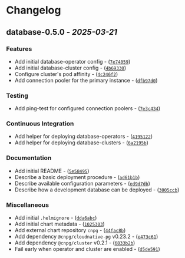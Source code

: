 # Changelog

## database-0.5.0 - *2025-03-21*

### Features

- Add initial database-operator config - ([`7e74059`](https://github.com/eaasi/helm-charts/commit/7e74059495b1f8372a18fde15a12fd717dd3180f))
- Add initial database-cluster config - ([`4b69330`](https://github.com/eaasi/helm-charts/commit/4b693307d23e6d1809c96be67e3128ff8560e1e5))
- Configure cluster's pod affinity - ([`4c246f2`](https://github.com/eaasi/helm-charts/commit/4c246f29808bc4d80966c4c793905fd1e0f2d1b7))
- Add connection pooler for the primary instance - ([`dfb97d0`](https://github.com/eaasi/helm-charts/commit/dfb97d0909c2d57a715f9dd57a8c21b4b593c834))

### Testing

- Add ping-test for configured connection poolers - ([`7e3c434`](https://github.com/eaasi/helm-charts/commit/7e3c434bdb769dc151719aabf0f750a918dd4043))

### Continuous Integration

- Add helper for deploying database-operators - ([`4195122`](https://github.com/eaasi/helm-charts/commit/419512222f7fb7e6472a1e240b66c5da9379f843))
- Add helper for deploying database-clusters - ([`6a2195b`](https://github.com/eaasi/helm-charts/commit/6a2195b2b779ec28b941c4dec82320646776a351))

### Documentation

- Add initial README - ([`5e58495`](https://github.com/eaasi/helm-charts/commit/5e5849556726fb1a8155ed7088d384b5d2b323d7))
- Describe a basic deployment procedure - ([`ad61b1b`](https://github.com/eaasi/helm-charts/commit/ad61b1bfdcd0dde0268a56e610ce329a2cae1553))
- Describe available configuration parameters - ([`ed9d7db`](https://github.com/eaasi/helm-charts/commit/ed9d7dbb2b290ff0ca774db869ffa157ac83df3d))
- Describe how a development database can be deployed - ([`3005ccb`](https://github.com/eaasi/helm-charts/commit/3005ccb54c62f5a9642be7ba35ee661e815f59df))

### Miscellaneous

- Add initial `.helmignore` - ([`dda6abc`](https://github.com/eaasi/helm-charts/commit/dda6abc21b2734b0a0a52287e950afab05da90e7))
- Add initial chart metadata - ([`1025303`](https://github.com/eaasi/helm-charts/commit/1025303121eb060421e299eda1267b2771bc0cf2))
- Add external chart repository `cnpg` - ([`44fac8b`](https://github.com/eaasi/helm-charts/commit/44fac8b7aea39c68eb7b017f1eef5c23c8c521a4))
- Add dependency `@cnpg/cloudnative-pg` v0.23.2 - ([`e473c61`](https://github.com/eaasi/helm-charts/commit/e473c61512bdaf0f82f7cfbcba66ca87314812f4))
- Add dependency `@cnpg/cluster` v0.2.1 - ([`6833b2b`](https://github.com/eaasi/helm-charts/commit/6833b2b88b02177037b2a5972fb93592a1b5723e))
- Fail early when operator and cluster are enabled - ([`d5de591`](https://github.com/eaasi/helm-charts/commit/d5de591555c44f77c43c23eb2a1e39b9f531a0ff))
